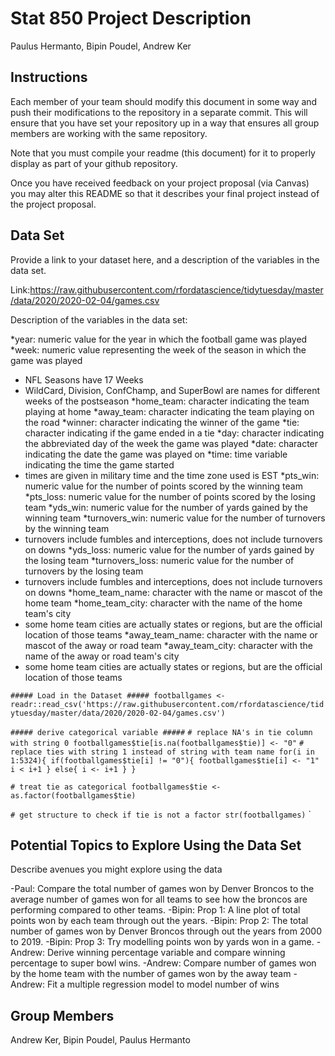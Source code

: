 Stat 850 Project Description
================
Paulus Hermanto, Bipin Poudel, Andrew Ker

## Instructions

Each member of your team should modify this document in some way and
push their modifications to the repository in a separate commit. This
will ensure that you have set your repository up in a way that ensures
all group members are working with the same repository.

Note that you must compile your readme (this document) for it to
properly display as part of your github repository.

Once you have received feedback on your project proposal (via Canvas)
you may alter this README so that it describes your final project
instead of the project proposal.

## Data Set

Provide a link to your dataset here, and a description of the variables
in the data set.

Link:https://raw.githubusercontent.com/rfordatascience/tidytuesday/master/data/2020/2020-02-04/games.csv

Description of the variables in the data set:

*year: numeric value for the year in which the football game was played
*week: numeric value representing the week of the season in which the game was played
  + NFL Seasons have 17 Weeks
  + WildCard, Division, ConfChamp, and SuperBowl are names for different weeks of the postseason
*home_team: character indicating the team playing at home
*away_team: character indicating the team playing on the road
*winner: character indicating the winner of the game
*tie: character indicating if the game ended in a tie
*day: character indicating the abbreviated day of the week the game was played
*date: character indicating the date the game was played on
*time: time variable indicating the time the game started
  + times are given in military time and the time zone used is EST
*pts_win: numeric value for the number of points scored by the winning team
*pts_loss: numeric value for the number of points scored by the losing team
*yds_win: numeric value for the number of yards gained by the winning team
*turnovers_win: numeric value for the number of turnovers by the winning team
  + turnovers include fumbles and interceptions, does not include turnovers on downs
*yds_loss: numeric value for the number of yards gained by the losing team
*turnovers_loss: numeric value for the number of turnovers by the losing team
  + turnovers include fumbles and interceptions, does not include turnovers on downs
*home_team_name: character with the name or mascot of the home team
*home_team_city: character with the name of the home team's city
  + some home team cities are actually states or regions, but are the official location of those teams
*away_team_name: character with the name or mascot of the away or road team
*away_team_city: character with the name of the away or road team's city
  + some home team cities are actually states or regions, but are the official location of those teams
  
`##### Load in the Dataset #####
footballgames <- readr::read_csv('https://raw.githubusercontent.com/rfordatascience/tidytuesday/master/data/2020/2020-02-04/games.csv')`

`##### derive categorical variable #####`
`# replace NA's in tie column with string 0
footballgames$tie[is.na(footballgames$tie)] <- "0"`
`# replace ties with string 1 instead of string with team name
for(i in 1:5324){
  if(footballgames$tie[i] != "0"){
    footballgames$tie[i] <- "1"
    i < i+1
  }
  else{
    i <- i+1
  }
}`

`# treat tie as categorical
footballgames$tie <- as.factor(footballgames$tie)`


`# get structure to check if tie is not a factor
str(footballgames)`
`


## Potential Topics to Explore Using the Data Set

Describe avenues you might explore using the data

-Paul: Compare the total number of games won by Denver Broncos to the average number of games won for all teams to see how the broncos are performing compared to other teams.
-Bipin: Prop 1: A line plot of total points won by each team through out the years.
-Bipin: Prop 2: The total number of games won by Denver Broncos through out the years from 2000 to 2019. 
-Bipin: Prop 3: Try modelling points won by yards won in a game.
-Andrew: Derive winning percentage variable and compare winning percentage to super bowl wins.
-Andrew: Compare number of games won by the home team with the number of games won by the away team
-Andrew: Fit a multiple regression model to model number of wins


## Group Members

Andrew Ker, Bipin Poudel, Paulus Hermanto
